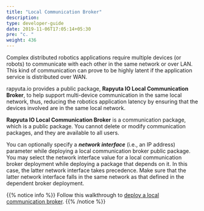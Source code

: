 ```yaml
---
title: "Local Communication Broker"
description:
type: developer-guide
date: 2019-11-06T17:05:14+05:30
pre: "c. "
weight: 436
---
```

Complex distributed robotics applications require multiple devices
(or robots) to communicate with each other in the same network or
over LAN. This kind of communication can prove to be highly latent
if the application service is distributed over WAN.

rapyuta.io provides a public package, **Rapyuta IO Local Communication
Broker**, to help support multi-device communication in the same
local network, thus, reducing the robotics application latency
by ensuring that the devices involved are in the same local
network.

**Rapyuta IO Local Communication Broker** is a communication package,
which is a public package.
You cannot delete or modify communication packages, and they are
available to all users.

You can optionally specify a ***network interface*** (i.e., an IP address)
parameter while deploying a local communication broker public package.
You may select the network interface value for a local communication
broker deployment while deploying a package that depends on it.
In this case, the latter network interface
takes precedence. Make sure that the latter network interface falls in
the same network as that defined in the dependent broker deployment.

{{% notice info %}}
Follow this walkthrough to
[deploy a local communication broker](/build-solutions/sample-walkthroughs/local-communication/).
{{% /notice %}}
